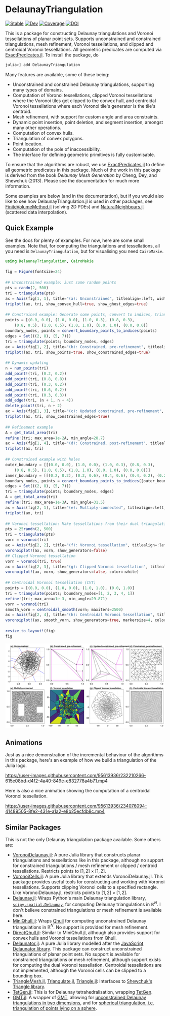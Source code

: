 # DelaunayTriangulation

[![Stable](https://img.shields.io/badge/docs-stable-blue.svg)](https://DanielVandH.github.io/DelaunayTriangulation.jl/stable/)
[![Dev](https://img.shields.io/badge/docs-dev-blue.svg)](https://DanielVandH.github.io/DelaunayTriangulation.jl/dev/)
[![Coverage](https://codecov.io/gh/DanielVandH/DelaunayTriangulation.jl/branch/main/graph/badge.svg)](https://codecov.io/gh/DanielVandH/DelaunayTriangulation.jl)
[![DOI](https://zenodo.org/badge/540660309.svg)](https://zenodo.org/badge/latestdoi/540660309)

This is a package for constructing Delaunay triangulations and Voronoi tessellations of planar point sets. Supports unconstrained and constrained triangulations, mesh refinement, Voronoi tessellations, and clipped and centroidal Voronoi tessellations. All geometric predicates are computed via [ExactPredicates.jl](https://github.com/lairez/ExactPredicates.jl). To install the package, do

```julia
julia>] add DelaunayTriangulation
```

Many features are available, some of these being:

- Unconstrained and constrained Delaunay triangulations, supporting many types of domains.
- Computation of Voronoi tessellations, clipped Voronoi tessellations where the Voronoi tiles get clipped to the convex hull, and centroidal Voronoi tessellations where each Voronoi tile's generator is the tile's centroid.
- Mesh refinement, with support for custom angle and area constraints.
- Dynamic point insertion, point deletion, and segment insertion, amongst many other operations.
- Computation of convex hulls.
- Triangulation of convex polygons.
- Point location.
- Computation of the pole of inaccessibility.
- The interface for defining geometric primitives is fully customisable.

To ensure that the algorithms are robust, we use [ExactPredicates.jl](https://github.com/lairez/ExactPredicates.jl) to define all geometric predicates in this package. Much of the work in this package is derived from the book *Delaunay Mesh Generation* by Cheng, Dey, and Shewchuk (2013). Please see the documentation for much more information.

Some examples are below (and in the documentation), but if you would also like to see how DelaunayTriangulation.jl is used in other packages, see [FiniteVolumeMethod.jl](https://github.com/DanielVandH/FiniteVolumeMethod.jl) (solving 2D PDEs) and [NaturalNeighbours.jl](https://github.com/DanielVandH/NaturalNeighbours.jl) (scattered data interpolation).

## Quick Example 

See the docs for plenty of examples. For now, here are some small examples. Note that, for computing the triangulations and tessellations, all you need is `DelaunayTriangulation`, but for visualising you need `CairoMakie`.

```julia
using DelaunayTriangulation, CairoMakie

fig = Figure(fontsize=24)

## Unconstrained example: Just some random points 
pts = randn(2, 500)
tri = triangulate(pts)
ax = Axis(fig[1, 1], title="(a): Unconstrained", titlealign=:left, width=400, height=400)
triplot!(ax, tri, show_convex_hull=true, show_ghost_edges=true)

## Constrained example: Generate some points, convert to indices, triangulate 
points = [(0.0, 0.0), (1.0, 0.0), (1.0, 0.3), (0.8, 0.3),
    (0.8, 0.5), (1.0, 0.5), (1.0, 1.0), (0.0, 1.0), (0.0, 0.0)]
boundary_nodes, points = convert_boundary_points_to_indices(points)
edges = Set(((2, 8), (5, 7)))
tri = triangulate(points; boundary_nodes, edges)
ax = Axis(fig[1, 2], title="(b): Constrained, pre-refinement", titlealign=:left, width=400, height=400)
triplot!(ax, tri, show_points=true, show_constrained_edges=true)

## Dynamic updating 
n = num_points(tri)
add_point!(tri, (0.2, 0.2))
add_point!(tri, (0.8, 0.8))
add_point!(tri, (0.3, 0.2))
add_point!(tri, (0.6, 0.2))
add_point!(tri, (0.3, 0.3))
add_edge!(tri, (n + 1, n + 4))
delete_point!(tri, n + 2)
ax = Axis(fig[1, 3], title="(c): Updated constrained, pre-refinement", titlealign=:left, width=400, height=400)
triplot!(ax, tri, show_constrained_edges=true)

## Refinement example
A = get_total_area(tri)
refine!(tri; max_area=1e-2A, min_angle=28.7)
ax = Axis(fig[1, 4], title="(d): Constrained, post-refinement", titlealign=:left, width=400, height=400)
triplot!(ax, tri)

## Constrained example with holes
outer_boundary = [[(0.0, 0.0), (1.0, 0.0), (1.0, 0.3), (0.8, 0.3),
    (0.8, 0.5), (1.0, 0.5), (1.0, 1.0), (0.0, 1.0), (0.0, 0.0)]]
inner_boundary = [[(0.2, 0.2), (0.2, 0.6), (0.4, 0.6), (0.4, 0.2), (0.2, 0.2)]]
boundary_nodes, points = convert_boundary_points_to_indices([outer_boundary, inner_boundary])
edges = Set(((2, 8), (5, 7)))
tri = triangulate(points; boundary_nodes, edges)
A = get_total_area(tri)
refine!(tri; max_area=1e-3A, min_angle=31.5)
ax = Axis(fig[2, 1], title="(e): Multiply-connected", titlealign=:left, width=400, height=400)
triplot!(ax, tri)

## Voronoi tessellation: Make tessellations from their dual triangulation
pts = 25randn(2, 500)
tri = triangulate(pts)
vorn = voronoi(tri)
ax = Axis(fig[2, 2], title="(f): Voronoi tessellation", titlealign=:left, width=400, height=400)
voronoiplot!(ax, vorn, show_generators=false)
## Clipped Voronoi tessellation 
vorn = voronoi(tri, true)
ax = Axis(fig[2, 3], title="(g): Clipped Voronoi tessellation", titlealign=:left, width=400, height=400)
voronoiplot!(ax, vorn, show_generators=false, color=:white)

## Centroidal Voronoi tessellation (CVT)
points = [(0.0, 0.0), (1.0, 0.0), (1.0, 1.0), (0.0, 1.0)]
tri = triangulate(points; boundary_nodes=[1, 2, 3, 4, 1])
refine!(tri; max_area=1e-3, min_angle=29.871)
vorn = voronoi(tri)
smooth_vorn = centroidal_smooth(vorn; maxiters=2500)
ax = Axis(fig[2, 4], title="(h): Centroidal Voronoi tessellation", titlealign=:left, width=400, height=400)
voronoiplot!(ax, smooth_vorn, show_generators=true, markersize=4, colormap=:jet)

resize_to_layout!(fig)
fig
```

![Examples](examples.png)

## Animations

Just as a nice demonstration of the incremental behaviour of the algorithms in this package, here's an example of how we build a triangulation of the Julia logo.

https://user-images.githubusercontent.com/95613936/232210266-615e08bd-d4f2-4a40-849e-e832778a4b71.mp4

Here is also a nice animation showing the computation of a centroidal Voronoi tessellation.

https://user-images.githubusercontent.com/95613936/234076094-41489505-8fe2-431e-a1a2-e8b25ecfdb8c.mp4

## Similar Packages

This is not the only Delaunay triangulation package available. Some others are:

- [VoronoiDelaunay.jl](https://github.com/JuliaGeometry/VoronoiDelaunay.jl): A pure Julia library that constructs planar triangulations and tessellations like in this package, although no support for constrained triangulations / mesh refinement or clipped / centroid tessellations. Restricts points to $[1, 2] \times [1, 2]$.
- [VoronoiCells.jl](https://github.com/JuliaGeometry/VoronoiCells.jl): A pure Julia library that extends VoronoiDelaunay.jl. This package provides useful tools for constructing and working with Voronoi tessellations. Supports clipping Voronoi cells to a specified rectangle. Like VoronoiDelaunay.jl, restricts points to $[1, 2] \times [1, 2]$.
- [Delaunay.jl](https://github.com/eschnett/Delaunay.jl): Wraps Python's main Delaunay triangulation library, [`scipy.spatial.Delaunay`](https://docs.scipy.org/doc/scipy/reference/generated/scipy.spatial.Delaunay.html), for computing Delaunay triangulations in $\mathbb R^N$. I don't believe constrained triangulations or mesh refinement is available here.
- [MiniQhull.jl](https://github.com/gridap/MiniQhull.jl): Wraps [Qhull](http://www.qhull.org/) for computing unconstrained Delaunay triangulations in $\mathbb R^N$. No support is provided for mesh refinement.
- [DirectQhull.jl](https://github.com/JuhaHeiskala/DirectQhull.jl/): Similar to MiniQhull.jl, although also provides support for convex hulls and Voronoi tessellations from Qhull.
- [Delaunator.jl](https://github.com/JuliaGeometry/Delaunator.jl): A pure Julia library modelled after the [JavaScript Delaunator library](https://github.com/mapbox/delaunator). This package can construct unconstrained triangulations of planar point sets. No support is available for constrained triangulations or mesh refinement, although support exists for computing the dual Voronoi tessellation. Centroidal tessellations are not implemented, although the Voronoi cells can be clipped to a bounding box. 
- [TriangleMesh.jl](https://github.com/konsim83/TriangleMesh.jl), [Triangulate.jl](https://github.com/JuliaGeometry/Triangulate.jl), [Triangle.jl](https://github.com/cvdlab/Triangle.jl): Interfaces to [Shewchuk's Triangle library](https://www.cs.cmu.edu/~quake/triangle.html).
- [TetGen.jl](https://github.com/JuliaGeometry/TetGen.jl): This is for Delaunay tetrahedralisation, wrapping [TetGen](https://wias-berlin.de/software/index.jsp?id=TetGen).
- [GMT.jl](https://github.com/GenericMappingTools/GMT.jl): A wrapper of [GMT](https://github.com/GenericMappingTools/gmt), allowing for [unconstrained Delaunay triangulations in two dimensions](https://www.generic-mapping-tools.org/GMTjl_doc/documentation/modules/triangulate/index.html#triangulate), and for [spherical triangulation, i.e. triangulation of points lying on a sphere](https://www.generic-mapping-tools.org/GMTjl_doc/documentation/modules/sphtriangulate/index.html#sphtriangulate).

